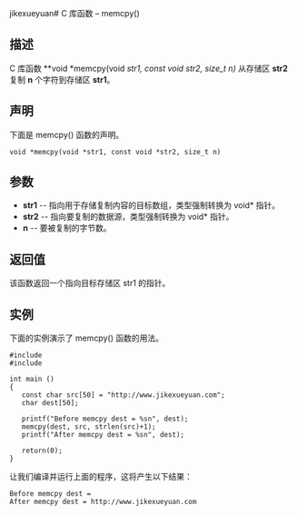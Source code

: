 jikexueyuan# C 库函数 – memcpy()


## 描述

C 库函数 **void *memcpy(void *str1, const void *str2, size_t n)** 从存储区 **str2** 复制 **n** 个字符到存储区 **str1**。

## 声明

下面是 memcpy() 函数的声明。

    void *memcpy(void *str1, const void *str2, size_t n)

## 参数

* **str1** \-- 指向用于存储复制内容的目标数组，类型强制转换为 void* 指针。
* **str2** \-- 指向要复制的数据源，类型强制转换为 void* 指针。
* **n** \-- 要被复制的字节数。

## 返回值

该函数返回一个指向目标存储区 str1 的指针。

## 实例

下面的实例演示了 memcpy() 函数的用法。

    #include 
    #include 

    int main ()
    {
       const char src[50] = "http://www.jikexueyuan.com";
       char dest[50];

       printf("Before memcpy dest = %sn", dest);
       memcpy(dest, src, strlen(src)+1);
       printf("After memcpy dest = %sn", dest);

       return(0);
    }

让我们编译并运行上面的程序，这将产生以下结果：

    Before memcpy dest =
    After memcpy dest = http://www.jikexueyuan.com